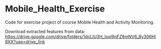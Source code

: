 # Mobile_Health_Exercise
Code for exercise project of course Mobile Health and Activity Monitoring.

Download extracted features from data: https://drive.google.com/drive/folders/1dcLlU3H_IsoI9nFZ8mNV6_8y306Hl8XX?usp=drive_link
